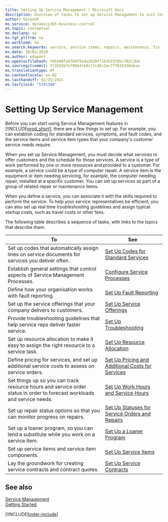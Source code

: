 ```yaml
---
title: Setting Up Service Management | Microsoft Docs
description: Overview of tasks to set up Service Management to suit the way that your organisations manages its services.
author: SorenGP
ms.service: dynamics365-business-central
ms.topic: conceptual
ms.devlang: na
ms.tgt_pltfrm: na
ms.workload: na
ms.search.keywords: service, service items, repairs, maintenance, fix
ms.date: 10/01/2020
ms.author: edupont
ms.openlocfilehash: fdb540fa5fbbf91da2b59f71b3523fd5c702c3bd
ms.sourcegitcommit: ff2b55b7e790447e0c1fcd5c2ec7f7610338ebaa
ms.translationtype: HT
ms.contentlocale: en-NZ
ms.lasthandoff: 02/15/2021
ms.locfileid: "5391390"
---
```

# <a name="setting-up-service-management"></a>Setting Up Service Management
Before you can start using Service Management features in [!INCLUDE[prod_short](includes/prod_short.md)], there are a few things to set up. For example, you can establish coding for standard services, symptoms, and fault codes, and the service items and service item types that your company's customer service needs require.  

When you set up Service Management, you must decide what services to offer customers and the schedule for those services. A service is a type of work performed by one or more resources and provided to a customer. For example, a service could be a type of computer repair. A service item is the equipment or item needing servicing, for example, the computer needing repair, installed at a specific customer. You can set up services as part of a group of related repair or maintenance items.  
  
When you define a service, you can associate it with the skills required to perform the service. To help your service representatives be efficient, you can also set up real time troubleshooting guidelines and assign typical startup costs, such as travel costs or other fees.  

The following table describes a sequence of tasks, with links to the topics that describe them.  
  
| To | See |
| --- | --- |
| Set up codes that automatically assign lines on service documents for services you deliver often. |[Set Up Codes for Standard Services](service-how-setup-service-coding.md)|
| Establish general settings that control aspects of Service Management Processes.|[Configure Service Processes](service-setup-service-processes.md)|
| Define how your organisation works with fault reporting. |[Set Up Fault Reporting](service-how-setup-fault-reporting.md) |
| Set up the service offerings that your company delivers to customers.|[Set Up Service Offerings](service-how-setup-service-offerings.md)|
| Provide troubleshooting guidelines that help service reps deliver faster service. |[Set Up Troubleshooting](service-how-setup-troubleshooting.md) |
| Set up resource allocation to make it easy to assign the right resource to a service task. |[Set Up Resource Allocation](service-how-setup-resource-allocation.md) |
| Define pricing for services, and set up additional service costs to assess on service orders. |[Set Up Pricing and Additional Costs for Services](service-how-setup-service-costs-pricing.md)|
| Set things up so you can track resource hours and service order status in order to forecast workloads and service needs.|[Set Up Work Hours and Service Hours](service-how-setup-work-service-hours.md)|
| Set up repair status options so that you can monitor progress on repairs. | [Set Up Statuses for Service Orders and Repairs](service-order-repair-status.md)|
| Set up a loaner program, so you can lend a substitute while you work on a service item. |[Set Up a Loaner Program](service-how-setup-loaner-program.md) |
| Set up service items and service item components. |[Set Up Service Items](service-how-setup-service-items.md) |
| Lay the groundwork for creating service contracts and contract quotes. |[Set Up Service Contracts](service-how-setup-service-contracts.md) |

## <a name="see-also"></a>See also 
[Service Management](service-service.md)  
[Getting Started](product-get-started.md)  


[!INCLUDE[footer-include](includes/footer-banner.md)]